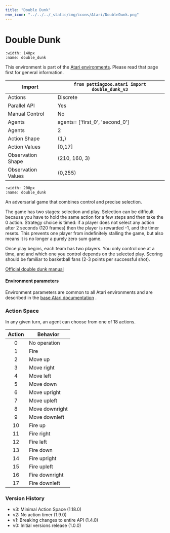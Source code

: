```yaml
---
title: "Double Dunk"
env_icon: "../../../_static/img/icons/Atari/DoubleDunk.png"
---
```


# Double Dunk

```{figure} atari_double_dunk.gif 
:width: 140px
:name: double_dunk
```

This environment is part of the <a href='..'>Atari environments</a>. Please read that page first for general information.

| Import             | `from pettingzoo.atari import double_dunk_v3` |
|--------------------|-----------------------------------------------|
| Actions            | Discrete                                      |
| Parallel API       | Yes                                           |
| Manual Control     | No                                            |
| Agents             | agents= ['first_0', 'second_0']               |
| Agents             | 2                                             |
| Action Shape       | (1,)                                          |
| Action Values      | [0,17]                                        |
| Observation Shape  | (210, 160, 3)                                 |
| Observation Values | (0,255)                                       |

```{figure} ../../_static/img/aec/atari_double_dunk_aec.svg
:width: 200px
:name: double_dunk
```

An adversarial game that combines control and precise selection.

The game has two stages: selection and play. Selection can be
difficult because you have to hold the same action for a few steps and then
take the 0 action. Strategy choice is timed: if a player does not select any action after 2 seconds (120 frames)
then the player is rewarded -1, and the timer resets. This prevents one player from indefinitely stalling the game, but also means it is no longer a purely zero sum game.

Once play begins, each team has two players. You only control
one at a time, and and which one you control depends on the selected play.
Scoring should be familiar to basketball fans (2-3 points per successful shot).

[Official double dunk manual](https://atariage.com/manual_html_page.php?SoftwareLabelID=153)


#### Environment parameters

Environment parameters are common to all Atari environments and are described in the [base Atari documentation](../atari) .

### Action Space

In any given turn, an agent can choose from one of 18 actions.

| Action    | Behavior  |
|:---------:|-----------|
| 0         | No operation |
| 1         | Fire |
| 2         | Move up |
| 3         | Move right |
| 4         | Move left |
| 5         | Move down |
| 6         | Move upright |
| 7         | Move upleft |
| 8         | Move downright |
| 9         | Move downleft |
| 10        | Fire up |
| 11        | Fire right |
| 12        | Fire left |
| 13        | Fire down |
| 14        | Fire upright |
| 15        | Fire upleft |
| 16        | Fire downright |
| 17        | Fire downleft |

### Version History

* v3: Minimal Action Space (1.18.0)
* v2: No action timer (1.9.0)
* v1: Breaking changes to entire API (1.4.0)
* v0: Initial versions release (1.0.0)
</div>
